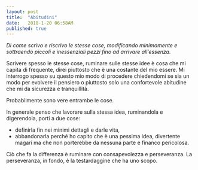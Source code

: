 ```yaml
---
layout: post
title:  "Abitudini"
date:   2018-1-20 06:58AM
published: true
---
```



*Di come scrivo e riscrivo le stesse cose, modificando minimamente e sottraendo piccoli e inessenziali pezzi fino ad arrivare all’essenza.*

Scrivere spesso le stesse cose, ruminare sulle stesse idee è cosa che mi capita di frequente, direi piuttosto che è una costante del mio essere.
Mi interrogo spesso su questo mio modo di procedere chiedendomi se sia un modo per evolvere il pensiero o piuttosto solo una confortevole abitudine che mi da sicurezza e tranquillità.

Probabilmente sono vere entrambe le cose.

In generale penso che lavorare sulla stessa idea, ruminandola e digerendola, porti a due cose:
- definirla fin nei minimi dettagli e darle vita,
- abbandonarla perché ho capito che è una pessima idea, divertente magari ma che non porterebbe da nessuna parte e financo pericolosa.

Ciò che fa la differenza è ruminare con consapevolezza e perseveranza.
La perseveranza, in fondo, è la testardaggine che ha uno scopo.